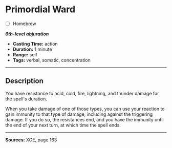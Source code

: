 # Primordial Ward
- [ ] Homebrew

***6th-level abjuration***
- **Casting Time:** action
- **Duration:** 1 minute
- **Range:** self
- **Tags:** verbal, somatic, concentration

---

## Description
You have resistance to acid, cold, fire, lightning, and thunder damage for the spell's duration.

When you take damage of one of those types, you can use your reaction to gain immunity to that type of damage, including against the triggering damage.
If you do so, the resistances end, and you have the immunity until the end of your next turn, at which time the spell ends.

---

**Sources:** XGE, page 163

